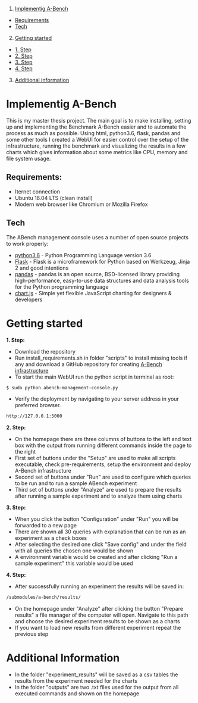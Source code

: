 1. [ Implementig A-Bench ](#implementing)
  - [ Requirements ](#req)
  - [ Tech ](#tech)
2. [ Getting started ](#get)
  - [ 1. Step ](#1st)
  - [ 2. Step ](#2nd)
  - [ 3. Step ](#3rd)
  - [ 4. Step ](#4th)
3. [ Additional information ](#add)

<a name="implementing"></a>
# Implementig A-Bench

This is my master thesis project. The main goal is to make installing, setting up and implementing the Benchmark A-Bench easier and to automate the process as much as possible.
Using html, python3.6, flask, pandas and some other tools I created a WebUI for easier control over the setup of the infrastructure, running the benchmark and visualizing the results in a few charts which gives information about some metrics like CPU, memory and file system usage.

<a name="req"></a>
## Requirements:
*  Iternet connection
*  Ubuntu 18.04 LTS (clean install)
*  Modern web browser like Chromium or Mozilla Firefox
<a name="tech"></a>
## Tech
The ABench management console uses a number of open source projects to work properly:
* [python3.6] - Python Programming Language version 3.6
* [Flask] - Flask is a microframework for Python based on Werkzeug, Jinja 2 and good intentions
* [pandas] - pandas is an open source, BSD-licensed library providing high-performance, easy-to-use data structures and data analysis tools for the Python programming language
* [chart.js] - Simple yet flexible JavaScript charting for designers & developers

<a name="get"></a>
# Getting started
<a name="1st"></a>
**1. Step:**
* Download the repository
* Run install_requirements.sh in folder "scripts" to install missing tools if any and download a GitHub repository for creating [A-Bench infrastructure]
* To start the main WebUI run the python script in terminal as root:
```sh
$ sudo python abench-management-console.py
```
* Verify the deployment by navigating to your server address in your preferred browser.
```sh
http://127.0.0.1:5000
```
<a name="2nd"></a>
**2. Step:**
* On the homepage there are three columns of buttons to the left and text box with the output from running different commands inside the page to the right
* First set of buttons under the "Setup" are used to  make all scripts executable, check pre-requirements, setup the environment and deploy A-Bench infrastructure
* Second set of buttons under "Run" are used to configure which queries to be run and to run a sample ABench experiment
* Third set of buttons under "Analyze" are used to prepare the results after running a sample experiment and to analyze them using charts

<a name="3rd"></a>
**3. Step:**
* When you click the button "Configuration" under "Run" you will be forwarded to a new page
* There are shown all 30 queries with explanation that can be run as an experiment as a check boxes
* After selecting the desired one click "Save config" and under the field with all queries the chosen one would be shown
* A environment variable would be created and after clicking "Run a sample experiment" this variable would be used

<a name="4th"></a>
**4. Step:**
* After successfully running an experiment the results will be saved in:
```sh
/submodules/a-bench/results/
```
* On the homepage under "Analyze" after clicking the button "Prepare results" a file manager of the computer will open. Navigate to this path and choose the desired experiment results to be shown as a charts
* If you want to load new results from different experiment repeat the previous step

<a name="add"></a>
# Additional Information
* In the folder "experiment_results" will be saved as a csv tables the results from the experiment needed for the charts
* In the folder "outputs" are two .txt files used for the output from all executed commands and shown on the homepage

[//]: # (These are reference links used in the body of this note and get stripped out when the markdown processor does its job. There is no need to format nicely because it shouldn't be seen.)

   [python3.6]: <https://github.com/python>
   [Flask]: <https://github.com/pallets/flask>
   [chart.js]: <https://github.com/chartjs/Chart.js>
   [pandas]: <https://github.com/pandas-dev/pandas>
   [A-Bench infrastructure]: <https://github.com/FutureApp/a-bench>
